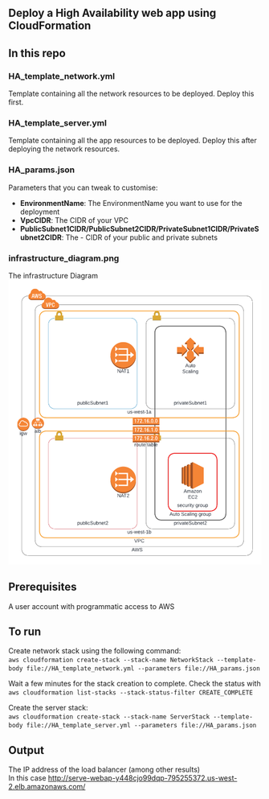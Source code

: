## Deploy a High Availability web app using CloudFormation

## In this repo
### HA_template_network.yml
Template containing all the network resources to be deployed. Deploy this first.

### HA_template_server.yml
Template containing all the app resources to be deployed. Deploy this after deploying the network resources.

### HA_params.json
Parameters that you can tweak to customise:
- <strong>EnvironmentName</strong>: The EnvironmentName you want to use for the deployment
- <strong>VpcCIDR</strong>: The CIDR of your VPC
- <strong>PublicSubnet1CIDR/PublicSubnet2CIDR/PrivateSubnet1CIDR/PrivateSubnet2CIDR</strong>: The - CIDR of your public and private subnets

### infrastructure_diagram.png
The infrastructure Diagram
![Infrastructure diagram](infrastructure_diagram.png)

## Prerequisites
A user account with programmatic access to AWS

## To run

Create network stack using the following command:  
`aws cloudformation create-stack --stack-name NetworkStack --template-body file://HA_template_network.yml --parameters file://HA_params.json`  

Wait a few minutes for the stack creation to complete. Check the status with `aws cloudformation list-stacks --stack-status-filter CREATE_COMPLETE` 

Create the server stack:  
`aws cloudformation create-stack --stack-name ServerStack --template-body file://HA_template_server.yml --parameters file://HA_params.json`  


## Output
The IP address of the load balancer (among other results)  
In this case http://serve-webap-y448cjo99dqp-795255372.us-west-2.elb.amazonaws.com/

